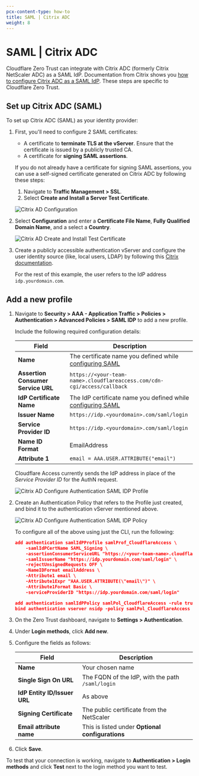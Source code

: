 ```yaml
---
pcx-content-type: how-to
title: SAML | Citrix ADC
weight: 8
---
```


# SAML | Citrix ADC

Cloudflare Zero Trust can integrate with Citrix ADC (formerly Citrix NetScaler ADC) as a SAML IdP. Documentation from Citrix shows you [how to configure Citrix ADC as a SAML IdP](https://docs.citrix.com/en-us/citrix-adc/12-1/aaa-tm/saml-authentication/citrix-adc-saml-idp.html). These steps are specific to Cloudflare Zero Trust.

## Set up Citrix ADC (SAML)

To set up Citrix ADC (SAML) as your identity provider:

1.  First, you'll need to configure 2 SAML certificates:

    *   A certificate to **terminate TLS at the vServer**. Ensure that the certificate is issued by a publicly trusted CA.
    *   A certificate for **signing SAML assertions**.

    If you do not already have a certificate for signing SAML assertions, you can use a self-signed certificate generated on Citrix ADC by following these steps:

    1. Navigate to **Traffic Management > SSL**.
    2. Select **Create and Install a Server Test Certificate**.

    ![Citrix AD Configuration](/cloudflare-one/static/documentation/identity/citrixadc/citrixadc-saml-1.png)

2.  Select **Configuration** and enter a **Certificate File Name**, **Fully Qualified Domain Name**, and a select a **Country**.

    ![Citrix AD Create and Install Test Certificate](/cloudflare-one/static/documentation/identity/citrixadc/citrixadc-saml-2.png)

3.  Create a publicly accessible authentication vServer and configure the user identity source (like, local users, LDAP) by following this [Citrix documentation](https://docs.citrix.com/en-us/citrix-adc/12-1/aaa-tm/authentication-virtual-server/ns-aaa-setup-auth-vserver-tsk.html).

    For the rest of this example, the user refers to the IdP address `idp.yourdomain.com`.

## Add a new profile

1.  Navigate to **Security > AAA - Application Traffic > Policies > Authentication > Advanced Policies > SAML IDP** to add a new profile.

    Include the following required configuration details:

    | Field | Description |
    | ----- | ----------- |
    | **Name** | The certificate name you defined while [configuring SAML](#configure-saml) |
    | **Assertion Consumer Service URL** | `https://<your-team-name>.cloudflareaccess.com/cdn-cgi/access/callback` |
    | **IdP Certificate Name** | The IdP certificate name you defined while [configuring SAML](#configure-saml) |
    | **Issuer Name** | `https://idp.<yourdomain>.com/saml/login` |
    | **Service Provider ID** | `https://idp.<yourdomain>.com/saml/login` |
    | **Name ID Format** | EmailAddress |
    | **Attribute 1** | `email = AAA.USER.ATTRIBUTE("email")` |

    Cloudflare Access currently sends the IdP address in place of the *Service Provider ID* for the AuthN request.

    ![Citrix AD Configure Authentication SAML IDP Profile](/cloudflare-one/static/documentation/identity/citrixadc/citrixadc-saml-3.png)

2.  Create an Authentication Policy that refers to the Profile just created, and bind it to the authentication vServer mentioned above.

    ![Citrix AD Configure Authentication SAML IDP Policy](/cloudflare-one/static/documentation/identity/citrixadc/citrixadc-saml-4.png)

    To configure all of the above using just the CLI, run the following:

    ```json
    add authentication samlIdPProfile samlProf_CloudflareAccess \
        -samlIdPCertName SAML_Signing \
        -assertionConsumerServiceURL "https://<your-team-name>.cloudflareaccess.com/cdn-cgi/access/callback" \
        -samlIssuerName "https://idp.yourdomain.com/saml/login" \
        -rejectUnsignedRequests OFF \
        -NameIDFormat emailAddress \
        -Attribute1 email \
        -Attribute1Expr "AAA.USER.ATTRIBUTE(\"email\")" \
        -Attribute1Format Basic \
        -serviceProviderID "https://idp.yourdomain.com/saml/login"

    add authentication samlIdPPolicy samlPol_CloudflareAccess -rule true -action samlProf_CloudflareAccess
    bind authentication vserver nsidp -policy samlPol_CloudflareAccess

    ```

3.  On the Zero Trust dashboard, navigate to **Settings > Authentication**.

4.  Under **Login methods**, click **Add new**.

5.  Configure the fields as follows:

    | Field | Description |
    | ----- | ----------- |
    | **Name** | Your chosen name |
    | **Single Sign On URL** | The FQDN of the IdP, with the path `/saml/login` |
    | **IdP Entity ID/Issuer URL** | As above |
    | **Signing Certificate** | The public certificate from the NetScaler |
    | **Email attribute name** | This is listed under **Optional configurations** |

6.  Click **Save**.

To test that your connection is working, navigate to **Authentication > Login methods** and click **Test** next to the login method you want to test.
